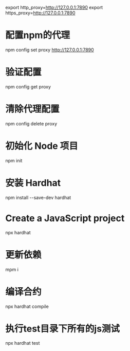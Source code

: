 export http_proxy=http://127.0.0.1:7890
export https_proxy=http://127.0.0.1:7890


# 配置npm的代理
npm config set proxy http://127.0.0.1:7890

# 验证配置
npm config get proxy

# 清除代理配置
npm config delete proxy




# 初始化 Node 项目
npm init

# 安装 Hardhat
npm install --save-dev hardhat

# Create a JavaScript project
npx hardhat

# 更新依赖
mpm i


# 编译合约
npx hardhat compile

# 执行test目录下所有的js测试
npx hardhat test

